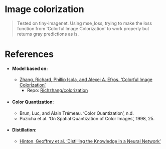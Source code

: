# Image colorization

> Tested on tiny-imagenet. Using mse_loss, trying to make the loss function from 'Colorful Image Colorization' to work properly but returns gray predictions as is.

References
====
* #### Model based on:
  * [Zhang, Richard, Phillip Isola, and Alexei A. Efros. ‘Colorful Image Colorization’](http://arxiv.org/abs/1603.08511) <br/>
    * Repo: [Richzhang/colorization](https://github.com/richzhang/colorization) <br/>

* #### Color Quantization:
  * Brun, Luc, and Alain Trémeau. ‘Color Quantization’, n.d. <br/>
  * Puzicha et al. ‘On Spatial Quantization of Color Images’, 1998, 25. <br/>

* #### Distillation:
  * [Hinton, Geoffrey et al. ‘Distilling the Knowledge in a Neural Network’](http://arxiv.org/abs/1503.02531)<br/>



